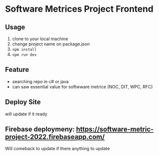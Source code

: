 # Software Metrices Project Frontend

## Usage

1. clone to your local machine
2. change project name on package.json
3. `npm install`
4. `npm run dev`

## Feature

- searching repo in c# or java
- can saw essential value for softwware metrice (NOC, DIT, WPC, RFC)

## Deploy Site

will update if it ready

Firebase deploymeny: https://software-metric-project-2022.firebaseapp.com/
---

Will comeback to update if there anything to update
